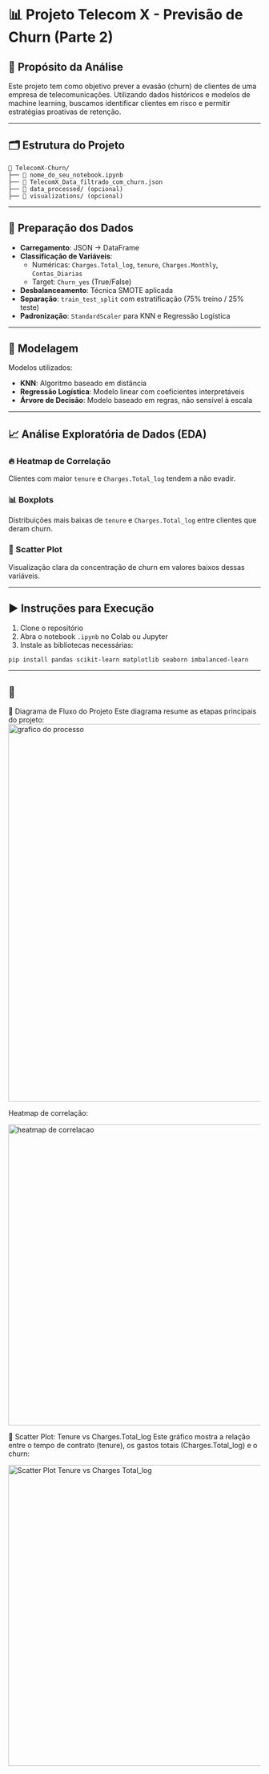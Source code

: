 # 📊 Projeto Telecom X - Previsão de Churn (Parte 2)

## 🎯 Propósito da Análise
Este projeto tem como objetivo prever a evasão (churn) de clientes de uma empresa de telecomunicações. Utilizando dados históricos e modelos de machine learning, buscamos identificar clientes em risco e permitir estratégias proativas de retenção.

---

## 🗂️ Estrutura do Projeto

```
📁 TelecomX-Churn/
├── 📓 nome_do_seu_notebook.ipynb
├── 📄 TelecomX_Data_filtrado_com_churn.json
├── 📁 data_processed/ (opcional)
├── 📁 visualizations/ (opcional)
```

---

## 🧹 Preparação dos Dados

- **Carregamento**: JSON → DataFrame
- **Classificação de Variáveis**:
  - Numéricas: `Charges.Total_log`, `tenure`, `Charges.Monthly`, `Contas_Diarias`
  - Target: `Churn_yes` (True/False)
- **Desbalanceamento**: Técnica SMOTE aplicada
- **Separação**: `train_test_split` com estratificação (75% treino / 25% teste)
- **Padronização**: `StandardScaler` para KNN e Regressão Logística

---

## 🤖 Modelagem

Modelos utilizados:

- **KNN**: Algoritmo baseado em distância
- **Regressão Logística**: Modelo linear com coeficientes interpretáveis
- **Árvore de Decisão**: Modelo baseado em regras, não sensível à escala

---

## 📈 Análise Exploratória de Dados (EDA)

### 🔥 Heatmap de Correlação
Clientes com maior `tenure` e `Charges.Total_log` tendem a não evadir.

### 📊 Boxplots
Distribuições mais baixas de `tenure` e `Charges.Total_log` entre clientes que deram churn.

### 📍 Scatter Plot
Visualização clara da concentração de churn em valores baixos dessas variáveis.

---

## ▶️ Instruções para Execução

1. Clone o repositório
2. Abra o notebook `.ipynb` no Colab ou Jupyter
3. Instale as bibliotecas necessárias:
```bash
pip install pandas scikit-learn matplotlib seaborn imbalanced-learn
```

---

## 📌 
🔄 Diagrama de Fluxo do Projeto
Este diagrama resume as etapas principais do projeto:
<img width="674" height="753" alt="grafico do processo" src="https://github.com/user-attachments/assets/145170b9-8c17-4613-929f-928e719075b7" />
<p>Heatmap de correlação:</p>

<img width="1000" height="600" alt="heatmap de correlacao" src="https://github.com/user-attachments/assets/483d01d0-376f-4b66-a8f5-c7570edcce34" />

<p>📍 Scatter Plot: Tenure vs Charges.Total_log
Este gráfico mostra a relação entre o tempo de contrato (tenure), os gastos totais (Charges.Total_log) e o churn:</p>

<img width="800" height="600" alt="Scatter Plot Tenure vs Charges Total_log" src="https://github.com/user-attachments/assets/291dc4e2-8ffa-4065-91bb-a3c40bf6b56a" />
